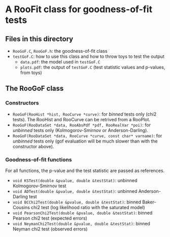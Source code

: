 # A RooFit class for goodness-of-fit tests

## Files in this directory
*  ``RooGoF.C``, ``RooGoF.h``: the goodness-of-fit class
* ``testGoF.C``: how to use this class and how to throw toys to test the output
   * ``data.pdf``: the model used in ``testGoF.C``
   * ``plots.pdf``: the output of ``testGoF.C`` (test statistic values and p-values, from toys)

## The RooGoF class
### Constructors
* ``RooGoF(RooHist *hist, RooCurve *curve)``: for *binned* tests only (chi2 tests). The RooHist and RooCurve can be retrived from a RooPlot.
* ``RooGoF(RooDataSet *data, RooAbsPdf *pdf, RooRealVar *poi)``: for *unbinned* tests only (Kolmogorov-Smirnov or Anderson-Darling).
* ``RooGoF(RooDataSet *data, RooCurve *curve, const char* varname)``: for *unbinned* tests only (gof evaluation will be much slower than with the constructor above).

### Goodness-of-fit functions
For all functions, the p-value and the test statistic are passed as references.
* ``void KSTest(double &pvalue, double &testStat)``: unbinned Kolmogorov-Smirnov test
* ``void ADTest(double &pvalue, double &testStat)``: unbinned Anderson-Darling test
* ``void BCChi2Test(double &pvalue, double &testStat)``: binned Baker-Cousins chi2 test (log likelihood ratio with the saturated model)
* ``void PearsonChi2Test(double &pvalue, double &testStat)``: binned Pearson chi2 test (expected errors)
* ``void NeymanChi2Test(double &pvalue, double &testStat)``: binned Neyman chi2 test (observed errors)
